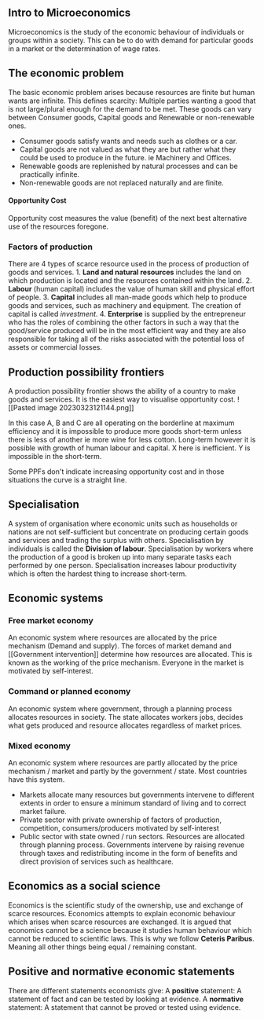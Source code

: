 ## Intro to Microeconomics 
Microeconomics is the study of the economic behaviour of individuals or groups within a society. This can be to do with demand for particular goods in a market or the determination  of wage rates.

## The economic problem
The basic economic problem arises because resources are finite but human wants are infinite. This defines scarcity: Multiple parties wanting a good that is not large/plural enough for the demand to be met. These goods can vary between Consumer goods, Capital goods and Renewable or non-renewable ones.
- Consumer goods satisfy wants and needs such as clothes or a car.
- Capital goods are not valued as what they are but rather what they could be used to produce in the future. ie Machinery and Offices.
- Renewable goods are replenished by natural processes and can be practically infinite.
- Non-renewable goods are not replaced naturally and are finite.

#### Opportunity Cost
Opportunity cost measures the value (benefit) of the next best alternative use of the resources foregone.

### Factors of production 
There are 4 types of scarce resource used in the process of production of goods and services. 
	1. **Land and natural resources** includes the land on which production is located and the resources contained within the land. 
	2. **Labour** (human capital) includes the value of human skill and physical effort of people. 
	3. **Capital** includes all man-made goods which help to produce goods and services, such as machinery and equipment. The creation of capital is called *investment*.
	4. **Enterprise** is supplied by the entrepreneur who has the roles of combining the other factors in such a way that the good/service produced will be in the most efficient way and they are also responsible for taking all of the risks associated with the potential loss of assets or commercial losses.

## Production possibility frontiers
A production possibility frontier shows the ability of a country to make goods and services. It is the easiest way to visualise opportunity cost.
![[Pasted image 20230323121144.png]]

In this case A, B and C are all operating on the borderline at maximum efficiency and it is impossible to produce more goods short-term unless there is less of another ie more wine for less cotton. Long-term however it is possible with growth of human labour and capital.
X here is inefficient. Y is impossible in the short-term.

Some PPFs don't indicate increasing opportunity cost and in those situations the curve is a straight line.  

## Specialisation
A system of organisation where economic units such as households or nations are not self-sufficient but concentrate on producing certain goods and services and trading the surplus with others. Specialisation by individuals is called the **Division of labour**.
Specialisation by workers where the production of a good is broken up into many separate tasks each performed by one person. 
Specialisation increases labour productivity which is often the hardest thing to increase short-term. 

## Economic systems
### Free market economy
An economic system where resources are allocated by the price mechanism (Demand and supply). The forces of market demand and [[Government intervention]] determine how resources are allocated. This is known as the working of the price mechanism. Everyone in the market is motivated by self-interest. 

### Command or planned economy 
An economic system where government, through a planning process allocates resources in society. The state allocates workers jobs, decides what gets produced and resource allocates regardless of market prices. 

### Mixed economy 
An economic system where resources are partly allocated by the price mechanism / market and partly by the government / state. Most countries have this system. 
- Markets allocate many resources but governments intervene to different extents in order to ensure a minimum standard of living and to correct market failure. 
- Private sector with private ownership of factors of production, competition, consumers/producers motivated by self-interest 
- Public sector with state owned / run sectors. Resources are allocated through planning process. Governments intervene by raising revenue through taxes and redistributing income in the form of benefits and direct provision of services such as healthcare.

## Economics as a social science
Economics is the scientific study of the ownership, use and exchange of scarce resources. Economics attempts to explain economic behaviour which arises when scarce resources are exchanged. It is argued that economics cannot be a science because it studies human behaviour which cannot be reduced to scientific laws. 
This is why we follow **Ceteris Paribus**. Meaning all other things being equal / remaining constant. 

## Positive and normative economic statements 
There are different statements economists give: 
A **positive** statement: A statement of fact and can be tested by looking at evidence.
A **normative** statement: A statement that cannot be proved or tested using evidence.